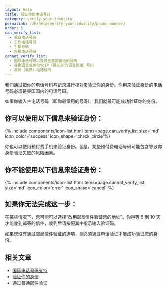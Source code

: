 ```yaml
---
layout: help
title: 验证你的电话号码
category: verify-your-identity
permalink: /zh/help/verify-your-identity/phone-number/
order: 5
can_verify_list:
  - 家庭电话号码
  - 工作电话号码
  - 手机号码
  - 座机电话号码
cannot_verify_list:
  - 国际电话号码以及有些美国属地的号码
  - 谷歌语音或类似VoIP（基于IP的语音传输）号码
  - 高价（收费）电话号码
---
```

我们通过把你的电话号码与记录进行核对来验证你的身份。你用来验证身份的电话号码必须是美国国内的电话号码。

如果你输入主电话号码（即你最常用的号码），我们就最可能成功验证你的身份。

## 你可以使用以下信息来验证身份：

{% include components/icon-list.html items=page.can_verify_list size='md' icon_color='success' icon_shape='check_circle'%}

你也可以使用预付费手机来验证身份。但是，某些预付费电话号码可能包含导致你身份验证失败的风险因素。

## 你不能使用以下信息来验证身份：

{% include components/icon-list.html items=page.cannot_verify_list size='md' icon_color='error' icon_shape='cancel' %}

## 如果你无法完成这一步：
在某些情况下，您可能可以选择“改用邮局信件验证您的地址”。你得等 5 到 10 天才能收到邮寄的信件，收到后请按照其中指示输入验证码。

如果您没有通过邮局信件验证的选项，则必须通过电话验证才能成功验证您的身份。

## 相关文章

* [国际电话号码支持](/zh/help/verify-your-identity/phone-number/)
* [验证你的身份](/zh/help/verify-your-identity/how-to-verify-your-identity/)
* [通过普通邮件验证](/zh/help/verify-your-identity/verify-your-address-by-mail/)
